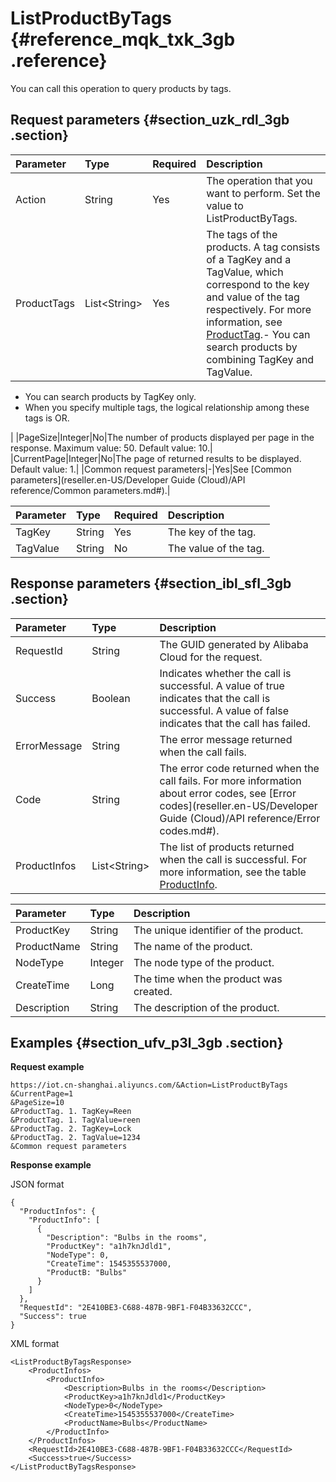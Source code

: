# ListProductByTags {#reference_mqk_txk_3gb .reference}

You can call this operation to query products by tags.

## Request parameters {#section_uzk_rdl_3gb .section}

|Parameter|Type|Required|Description|
|:--------|:---|:-------|:----------|
|Action|String|Yes|The operation that you want to perform. Set the value to ListProductByTags.|
|ProductTags|List<String\>|Yes|The tags of the products. A tag consists of a TagKey and a TagValue, which correspond to the key and value of the tag respectively. For more information, see [ProductTag](#).-   You can search products by combining TagKey and TagValue.
-   You can search products by TagKey only.
-   When you specify multiple tags, the logical relationship among these tags is OR.

|
|Page​Size|Integer​|No|The number of products displayed per page in the response. Maximum value: 50. Default value: 10.|
|CurrentPage|Integer|No|The page of returned results to be displayed. Default value: 1.|
|Common request parameters|-|Yes|See [Common parameters](reseller.en-US/Developer Guide (Cloud)/API reference/Common parameters.md#).|

|Parameter|Type|Required|Description|
|:--------|:---|:-------|:----------|
|TagKey|String|Yes|The key of the tag.|
|TagValue|String|No|The value of the tag.|

## Response parameters {#section_ibl_sfl_3gb .section}

|Parameter|Type|Description|
|:--------|:---|:----------|
|RequestId|String|The GUID generated by Alibaba Cloud for the request.|
|Success|Boolean|Indicates whether the call is successful. A value of true indicates that the call is successful. A value of false indicates that the call has failed.|
|ErrorMessage|String|The error message returned when the call fails.|
|Code|String|The error code returned when the call fails. For more information about error codes, see [Error codes](reseller.en-US/Developer Guide (Cloud)/API reference/Error codes.md#).|
|ProductInfos|List<String\>|The list of products returned when the call is successful. For more information, see the table [ProductInfo](#).|

|Parameter|Type|Description|
|:--------|:---|:----------|
|ProductKey|String|The unique identifier of the product.|
|ProductName|String|The name of the product.|
|NodeType|Integer|The node type of the product.|
|CreateTime|Long|The time when the product was created.|
|Description|String|The description of the product.|

## Examples {#section_ufv_p3l_3gb .section}

**Request example**

```
https://iot.cn-shanghai.aliyuncs.com/&Action=ListProductByTags
&CurrentPage=1
&PageSize=10
&ProductTag. 1. TagKey=Reen
&ProductTag. 1. TagValue=reen
&ProductTag. 2. TagKey=Lock
&ProductTag. 2. TagValue=1234
&Common request parameters
```

**Response example**

JSON format

```
{
  "ProductInfos": {
    "ProductInfo": [
      {
        "Description": "Bulbs in the rooms",
        "ProductKey": "a1h7knJdld1",
        "NodeType": 0,
        "CreateTime": 1545355537000,
        "ProductB: "Bulbs"
      }
    ]
  },
  "RequestId": "2E410BE3-C688-487B-9BF1-F04B33632CCC",
  "Success": true
}
```

XML format

```
<ListProductByTagsResponse>
    <ProductInfos>
		<ProductInfo>
			<Description>Bulbs in the rooms</Description>
			<ProductKey>a1h7knJdld1</ProductKey>
			<NodeType>0</NodeType>
			<CreateTime>1545355537000</CreateTime>
			<ProductName>Bulbs</ProductName>
		</ProductInfo>
	</ProductInfos>
	<RequestId>2E410BE3-C688-487B-9BF1-F04B33632CCC</RequestId>
	<Success>true</Success>
</ListProductByTagsResponse>
```

